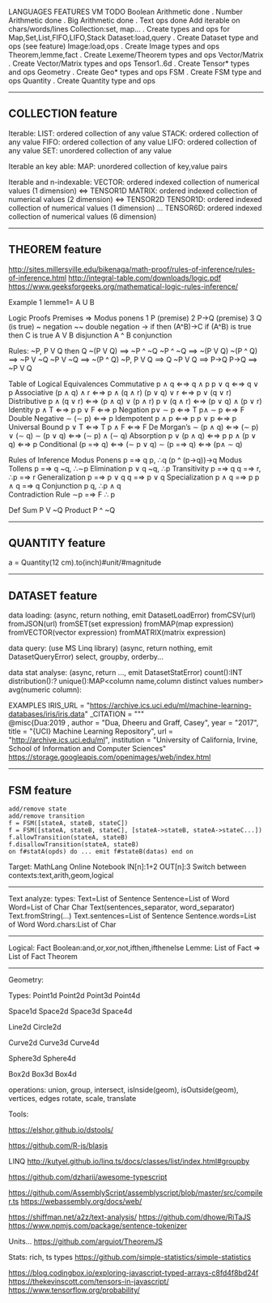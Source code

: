 LANGUAGES FEATURES		VM		TODO
Boolean Arithmetic		done	.
Number Arithmetic		done	.
Big Arithmetic			done	.
Text ops				done	Add iterable on chars/words/lines
Collection:set, map...	.		Create types and ops for Map,Set,List,FIFO,LIFO,Stack
Dataset:load,query		.		Create Dataset type and ops (see feature)
Image:load,ops			.		Create Image types and ops
Theorem,lemme,fact		.		Create Lexeme/Theorem types and ops
Vector/Matrix			.		Create Vector/Matrix types and ops
Tensor1..6d				.		Create Tensor* types and ops
Geometry				.		Create Geo* types and ops
FSM						.		Create FSM type and ops
Quantity				.		Create Quantity type and ops







-----------------------
COLLECTION feature
-----------------------
Iterable:
	LIST: ordered collection of any value
	STACK: ordered collection of any value
	FIFO: ordered collection of any value
	LIFO: ordered collection of any value
	SET: unordered collection of any value

Iterable an key able:
	MAP: unordered collection of key,value pairs
	
Iterable and n-indexable:
	VECTOR: ordered indexed collection of numerical values (1 dimension) <=> TENSOR1D
	MATRIX: ordered indexed collection of numerical values (2 dimension) <=> TENSOR2D
	TENSOR1D: ordered indexed collection of numerical values (1 dimension)
	...
	TENSOR6D: ordered indexed collection of numerical values (6 dimension)
	

-----------------------
THEOREM feature
-----------------------
http://sites.millersville.edu/bikenaga/math-proof/rules-of-inference/rules-of-inference.html
http://integral-table.com/downloads/logic.pdf
https://www.geeksforgeeks.org/mathematical-logic-rules-inference/

Example 1
	lemme1= A U B 

Logic Proofs
	Premises => Modus ponens
	1	P		(premise)
	2	P->Q	(premise)
	3	Q		(is true)
~		negation
~~		double negation
->		if then						(A^B)->C	if (A^B) is true then C is true
A V B	disjunction
A ^ B	conjunction

Rules:
	~P, P V Q then Q
	~(P V Q) ==> ~P ^ ~Q
	~P ^ ~Q  ==> ~(P V Q)
	~(P ^ Q) ==> ~P V ~Q
	~P V ~Q  ==> ~(P ^ Q)
	~P, P V Q ==> Q
	~P V Q ==> P->Q
	P->Q ==> ~P V Q

Table of Logical Equivalences
	Commutative		p ∧ q ⇐⇒ q ∧ p p ∨ q ⇐⇒ q ∨ p
	Associative		(p ∧ q) ∧ r ⇐⇒ p ∧ (q ∧ r) (p ∨ q) ∨ r ⇐⇒ p ∨ (q ∨ r)
	Distributive	p ∧ (q ∨ r) ⇐⇒ (p ∧ q) ∨ (p ∧ r) p ∨ (q ∧ r) ⇐⇒ (p ∨ q) ∧ (p ∨ r)
	Identity		p ∧ T ⇐⇒ p p ∨ F ⇐⇒ p
	Negation		p∨ ∼ p ⇐⇒ T p∧ ∼ p ⇐⇒ F
	Double Negative	∼ (∼ p) ⇐⇒ p
	Idempotent		p ∧ p ⇐⇒ p p ∨ p ⇐⇒ p
	Universal Bound	p ∨ T ⇐⇒ T p ∧ F ⇐⇒ F
	De Morgan’s		∼ (p ∧ q) ⇐⇒ (∼ p) ∨ (∼ q) ∼ (p ∨ q) ⇐⇒ (∼ p) ∧ (∼ q)
	Absorption		p ∨ (p ∧ q) ⇐⇒ p p ∧ (p ∨ q) ⇐⇒ p
	Conditional		(p =⇒ q) ⇐⇒ (∼ p ∨ q) ∼ (p =⇒ q) ⇐⇒ (p∧ ∼ q)

Rules of Inference
	Modus Ponens	p =⇒ q			p,  ∴q		(p ^ (p->q))->q
	Modus Tollens	p =⇒ q			~q, ∴∼p
	Elimination		p ∨ q			~q, ∴p 
	Transitivity	p =⇒ q			q =⇒ r, ∴p =⇒ r
	Generalization	p =⇒ p ∨ q
					q =⇒ p ∨ q
	Specialization	p ∧ q =⇒ p
					p ∧ q =⇒ q
	Conjunction		p				q, ∴p ∧ q	
	Contradiction Rule ∼p =⇒ F		∴ p

Def
	Sum			P V ~Q
	Product		P ^ ~Q


-----------------------
QUANTITY feature
-----------------------
a = Quantity(12 cm).to(inch)#unit/#magnitude


-----------------------
DATASET feature
-----------------------
data loading: (async, return nothing, emit DatasetLoadError)
	fromCSV(url) 					
	fromJSON(url)
	fromSET(set expression)
	fromMAP(map expression)
	fromVECTOR(vector expression)
	fromMATRIX(matrix expression)
	
data query: (use MS Linq library) (async, return nothing, emit DatasetQueryError)
	select, groupby, orderby...

data stat analyse: (async, return ..., emit DatasetStatError)
	count():INT
	distribution():?
	unique():MAP<column name,column distinct values number>
	avg(numeric column):

EXAMPLES
	IRIS_URL = "https://archive.ics.uci.edu/ml/machine-learning-databases/iris/iris.data"
		_CITATION = """\
		@misc{Dua:2019 ,
		author = "Dua, Dheeru and Graff, Casey",
		year = "2017",
		title = "{UCI} Machine Learning Repository",
		url = "http://archive.ics.uci.edu/ml",
		institution = "University of California, Irvine, School of Information and Computer Sciences"
	https://storage.googleapis.com/openimages/web/index.html


-----------------------
FSM feature
-----------------------
	add/remove state
	add/remove transition
	f = FSM([stateA, stateB, stateC])
	f = FSM([stateA, stateB, stateC], [stateA->stateB, stateA->stateC...])
	f.allowTransition(stateA, stateB)
	f.disallowTransition(stateA, stateB)
	on f#statA(opds) do ... emit f#stateB(datas) end on







Target:
MathLang Online Notebook
	IN[n]:1+2
	OUT[n]:3
Switch between contexts:text,arith,geom,logical



******************************************************************************
Text analyze:
types:
	Text=List of Sentence
	Sentence=List of Word
	Word=List of Char
	Char
Text(sentences_separator, word_separator)
Text.fromString(...)
Text.sentences=List of Sentence
Sentence.words=List of Word
Word.chars:List of Char



******************************************************************************
Logical:
Fact
Boolean:and,or,xor,not,ifthen,ifthenelse
Lemme: List of Fact => List of Fact
Theorem



******************************************************************************
Geometry:

Types:
Point1d
Point2d
Point3d
Point4d

Space1d
Space2d
Space3d
Space4d

Line2d
Circle2d

Curve2d
Curve3d
Curve4d

Sphere3d
Sphere4d

Box2d
Box3d
Box4d

operations:
	union, group, intersect, isInside(geom), isOutside(geom),
	vertices, edges
	rotate, scale, translate




Tools:

https://elshor.github.io/dstools/

https://github.com/R-js/blasjs


LINQ
http://kutyel.github.io/linq.ts/docs/classes/list/index.html#groupby

https://github.com/dzharii/awesome-typescript

https://github.com/AssemblyScript/assemblyscript/blob/master/src/compiler.ts
https://webassembly.org/docs/web/


https://shiffman.net/a2z/text-analysis/
https://github.com/dhowe/RiTaJS
https://www.npmjs.com/package/sentence-tokenizer


Units...
https://github.com/arguiot/TheoremJS

Stats: rich, ts types
https://github.com/simple-statistics/simple-statistics


https://blog.codingbox.io/exploring-javascript-typed-arrays-c8fd4f8bd24f
https://thekevinscott.com/tensors-in-javascript/
https://www.tensorflow.org/probability/
